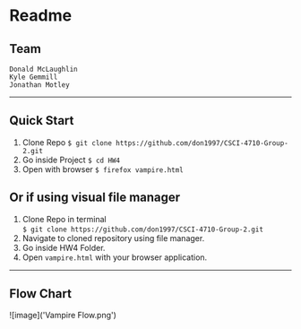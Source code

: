 # Readme

## Team
```
Donald McLaughlin
Kyle Gemmill
Jonathan Motley

```
---
## Quick Start

1. Clone Repo
`$ git clone https://github.com/don1997/CSCI-4710-Group-2.git`
2. Go inside Project
`$ cd HW4`
3. Open with browser 
`$ firefox vampire.html`

## Or if using visual file manager
1. Clone Repo in terminal  
`$ git clone https://github.com/don1997/CSCI-4710-Group-2.git`
2. Navigate to cloned repository using file manager.
3. Go inside HW4 Folder.
4. Open `vampire.html` with your browser application. 
---
## Flow Chart
![image]('Vampire Flow.png')
